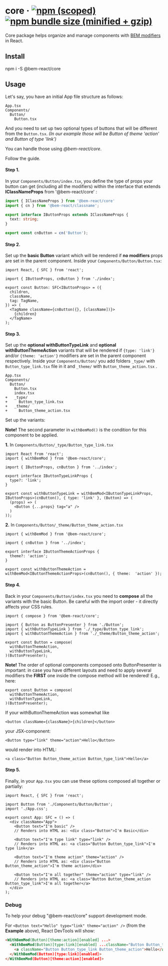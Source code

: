 # core &middot; [![npm (scoped)](https://img.shields.io/npm/v/@bem-react/core.svg)](https://www.npmjs.com/package/@bem-react/core) [![npm bundle size (minified + gzip)](https://img.shields.io/bundlephobia/minzip/@bem-react/core.svg)](https://bundlephobia.com/result?p=@bem-react/core)

Core package helps organize and manage components with [BEM modifiers](https://en.bem.info/methodology/key-concepts/#modifier) in React.

## Install

npm i -S @bem-react/core

## Usage

Let's say, you have an initial App file structure as follows:

```
App.tsx
Components/
  Button/
    Button.tsx
```

And you need to set up two optional types of buttons that will be different from the `Button.tsx`. _(In our example those will be Button of theme 'action' and Button of type 'link')_

You can handle those using _@bem-react/core_.

Follow the guide.

#### Step 1.

In your `Components/Button/index.tsx`, you define the type of props your button can get (including all the modifiers) within the interface that extends **IClassNameProps** from '@bem-react/core' :

```ts
import { IClassNameProps } from '@bem-react/core'
import { cn } from '@bem-react/classname';

export interface IButtonProps extends IClassNameProps {
  text: string;
}

export const cnButton = cn('Button');
```

#### Step 2.

Set up the **basic Button** variant which will be rendered if **no modifiers** props are set in the parent component.
Inside your `Components/Button/Button.tsx`:

```tsx
import React, { SFC } from 'react';

import { IButtonProps, cnButton } from './index';

export const Button: SFC<IButtonProps> = ({
  children,
  className,
  tag: TagName,
}) => (
  <TagName className={cnButton({}, [className])}>
    {children}
  </TagName>
);
```

#### Step 3.

Set up the **optional withButtonTypeLink** and **optional withButtonThemeAction** variants that will be rendered if `{type: 'link'}` and/or `{theme: 'action'}` modifiers are set in the parent component respectively.
Inside your `Components/Button/` you add folders `_type/` with `Button_type_link.tsx` file in it and `_theme/` with `Button_theme_action.tsx` .

```
App.tsx
Components/
  Button/
    Button.tsx
    index.tsx
+   _type/
+     Button_type_link.tsx
+   _theme/
+     Button_theme_action.tsx
```
Set up the variants:

**Note!** The second parameter in `withBemMod()` is the condition for this component to be applied.

**1.** In `Components/Button/_type/Button_type_link.tsx`

```tsx
import React from 'react';
import { withBemMod } from '@bem-react/core';

import { IButtonProps, cnButton } from '../index';

export interface IButtonTypeLinkProps {
  type?: 'link';
}

export const withButtonTypeLink = withBemMod<IButtonTypeLinkProps, IButtonProps>(cnButton(), { type: 'link' }, (Button) => (
  (props) => (
    <Button {...props} tag="a" />
  )
));
```

**2.** In `Components/Button/_theme/Button_theme_action.tsx`

```tsx
import { withBemMod } from '@bem-react/core';

import { cnButton } from '../index';

export interface IButtonThemeActionProps {
  theme?: 'action';
}

export const withButtonThemeAction = withBemMod<IButtonThemeActionProps>(cnButton(), { theme:  'action' });
```
#### Step 4.

Back in your `Components/Button/index.tsx` you need to **compose** all the variants with the basic Button.
Be careful with the import order - it directly affects your CSS rules.

```tsx
import { compose } from '@bem-react/core';

import { Button as ButtonPresenter } from './Button';
import { withButtonTypeLink } from './_type/Button_type_link';
import { withButtonThemeAction } from './_theme/Button_theme_action';

export const Button = compose(
  withButtonThemeAction,
  withButtonTypeLink,
)(ButtonPresenter);
```

**Note!** The order of optional components composed onto ButtonPresenter is important: in case you have different layouts and need to apply several modifiers the **FIRST** one inside the compose method will be rendered!
E.g., here:

```tsx
export const Button = compose(
  withButtonThemeAction,
  withButtonTypeLink,
)(ButtonPresenter);
```
If your withButtonThemeAction was somewhat like

`<button className={className}>{children}</button>`

your JSX-component:

`<Button type="link" theme="action">Hello</Button>`

would render into HTML:

`<a class="Button Button_theme_action Button_type_link">Hello</a>`

#### Step 5.

Finally, in your `App.tsx` you can use these options composed all together or partially:

```tsx
import React, { SFC } from 'react';

import Button from './Components/Button/Button';
import './App.css';

export const App: SFC = () => (
  <div className="App">
    <Button text="I'm basic" />
    // Renders into HTML as: <div class="Button">I'm Basic</div>

    <Button text="I'm type link" type="link" />
    // Renders into HTML as: <a class="Button Button_type_link">I'm type link</a>

    <Button text="I'm theme action" theme="action" />
    // Renders into HTML as: <div class="Button Button_theme_action">I'm theme action</div>

    <Button text="I'm all together" theme="action" type="link" />
    // Renders into HTML as: <a class="Button Button_theme_action Button_type_link">I'm all together</a>
  </div>
);
```

### Debug

To help your debug "@bem-react/core" support development mode.

For `<Button text="Hello" type="link" theme="action" />` (from the **Example** above), React DevTools will show:

```html
<WithBemMod(Button)[theme:action][enabled] ...>
  <WithBemMod(Button)[type:link][enabled] ...className="Button Button_theme_action">
    <a className="Button Button_type_link Button_theme_action">Hello</a>
  </WithBemMod(Button)[type:link][enabled]>
</WithBemMod(Button)[theme:action][enabled]>
```
